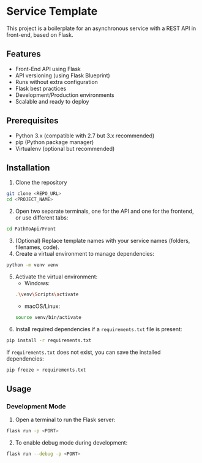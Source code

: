 # Service Template

This project is a boilerplate for an asynchronous service with a REST API in front-end, based on Flask.

## Features
- Front-End API using Flask
- API versioning (using Flask Blueprint)
- Runs without extra configuration
- Flask best practices
- Development/Production environments
- Scalable and ready to deploy

## Prerequisites
- Python 3.x (compatible with 2.7 but 3.x recommended)
- pip (Python package manager)
- Virtualenv (optional but recommended)

## Installation
1. Clone the repository
```bash
git clone <REPO_URL>
cd <PROJECT_NAME>
```
2. Open two separate terminals, one for the API and one for the frontend, or use different tabs:
```bash
cd PathToApi/Front
```
3. (Optional) Replace template names with your service names (folders, filenames, code).
4. Create a virtual environment to manage dependencies:
```bash
python -m venv venv
```
5. Activate the virtual environment:
   - Windows:
   ```bash
   .\venv\Scripts\activate
   ```
   - macOS/Linux:
   ```bash
   source venv/bin/activate
   ```
6. Install required dependencies if a `requirements.txt` file is present:
```bash
pip install -r requirements.txt
```
If `requirements.txt` does not exist, you can save the installed dependencies:
```bash
pip freeze > requirements.txt
```

## Usage
### Development Mode
1. Open a terminal to run the Flask server:
```bash
flask run -p <PORT>
```
2. To enable debug mode during development:
```bash
flask run --debug -p <PORT>
```

